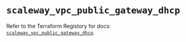 # `scaleway_vpc_public_gateway_dhcp`

Refer to the Terraform Registory for docs: [`scaleway_vpc_public_gateway_dhcp`](https://registry.terraform.io/providers/scaleway/scaleway/2.18.0/docs/resources/vpc_public_gateway_dhcp).
